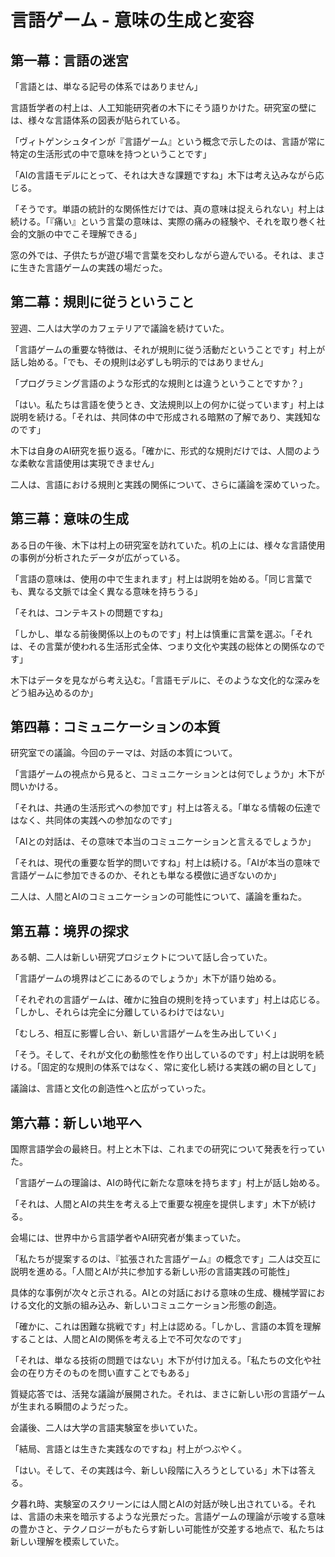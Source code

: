 # 言語ゲーム - 意味の生成と変容

## 第一幕：言語の迷宮

「言語とは、単なる記号の体系ではありません」

言語哲学者の村上は、人工知能研究者の木下にそう語りかけた。研究室の壁には、様々な言語体系の図表が貼られている。

「ヴィトゲンシュタインが『言語ゲーム』という概念で示したのは、言語が常に特定の生活形式の中で意味を持つということです」

「AIの言語モデルにとって、それは大きな課題ですね」木下は考え込みながら応じる。

「そうです。単語の統計的な関係性だけでは、真の意味は捉えられない」村上は続ける。「『痛い』という言葉の意味は、実際の痛みの経験や、それを取り巻く社会的文脈の中でこそ理解できる」

窓の外では、子供たちが遊び場で言葉を交わしながら遊んでいる。それは、まさに生きた言語ゲームの実践の場だった。

## 第二幕：規則に従うということ

翌週、二人は大学のカフェテリアで議論を続けていた。

「言語ゲームの重要な特徴は、それが規則に従う活動だということです」村上が話し始める。「でも、その規則は必ずしも明示的ではありません」

「プログラミング言語のような形式的な規則とは違うということですか？」

「はい。私たちは言語を使うとき、文法規則以上の何かに従っています」村上は説明を続ける。「それは、共同体の中で形成される暗黙の了解であり、実践知なのです」

木下は自身のAI研究を振り返る。「確かに、形式的な規則だけでは、人間のような柔軟な言語使用は実現できません」

二人は、言語における規則と実践の関係について、さらに議論を深めていった。

## 第三幕：意味の生成

ある日の午後、木下は村上の研究室を訪れていた。机の上には、様々な言語使用の事例が分析されたデータが広がっている。

「言語の意味は、使用の中で生まれます」村上は説明を始める。「同じ言葉でも、異なる文脈では全く異なる意味を持ちうる」

「それは、コンテキストの問題ですね」

「しかし、単なる前後関係以上のものです」村上は慎重に言葉を選ぶ。「それは、その言葉が使われる生活形式全体、つまり文化や実践の総体との関係なのです」

木下はデータを見ながら考え込む。「言語モデルに、そのような文化的な深みをどう組み込めるのか」

## 第四幕：コミュニケーションの本質

研究室での議論。今回のテーマは、対話の本質について。

「言語ゲームの視点から見ると、コミュニケーションとは何でしょうか」木下が問いかける。

「それは、共通の生活形式への参加です」村上は答える。「単なる情報の伝達ではなく、共同体の実践への参加なのです」

「AIとの対話は、その意味で本当のコミュニケーションと言えるでしょうか」

「それは、現代の重要な哲学的問いですね」村上は続ける。「AIが本当の意味で言語ゲームに参加できるのか、それとも単なる模倣に過ぎないのか」

二人は、人間とAIのコミュニケーションの可能性について、議論を重ねた。

## 第五幕：境界の探求

ある朝、二人は新しい研究プロジェクトについて話し合っていた。

「言語ゲームの境界はどこにあるのでしょうか」木下が語り始める。

「それぞれの言語ゲームは、確かに独自の規則を持っています」村上は応じる。「しかし、それらは完全に分離しているわけではない」

「むしろ、相互に影響し合い、新しい言語ゲームを生み出していく」

「そう。そして、それが文化の動態性を作り出しているのです」村上は説明を続ける。「固定的な規則の体系ではなく、常に変化し続ける実践の網の目として」

議論は、言語と文化の創造性へと広がっていった。

## 第六幕：新しい地平へ

国際言語学会の最終日。村上と木下は、これまでの研究について発表を行っていた。

「言語ゲームの理論は、AIの時代に新たな意味を持ちます」村上が話し始める。

「それは、人間とAIの共生を考える上で重要な視座を提供します」木下が続ける。

会場には、世界中から言語学者やAI研究者が集まっていた。

「私たちが提案するのは、『拡張された言語ゲーム』の概念です」二人は交互に説明を進める。「人間とAIが共に参加する新しい形の言語実践の可能性」

具体的な事例が次々と示される。AIとの対話における意味の生成、機械学習における文化的文脈の組み込み、新しいコミュニケーション形態の創造。

「確かに、これは困難な挑戦です」村上は認める。「しかし、言語の本質を理解することは、人間とAIの関係を考える上で不可欠なのです」

「それは、単なる技術の問題ではない」木下が付け加える。「私たちの文化や社会の在り方そのものを問い直すことでもある」

質疑応答では、活発な議論が展開された。それは、まさに新しい形の言語ゲームが生まれる瞬間のようだった。

会議後、二人は大学の言語実験室を歩いていた。

「結局、言語とは生きた実践なのですね」村上がつぶやく。

「はい。そして、その実践は今、新しい段階に入ろうとしている」木下は答える。

夕暮れ時、実験室のスクリーンには人間とAIの対話が映し出されている。それは、言語の未来を暗示するような光景だった。言語ゲームの理論が示唆する意味の豊かさと、テクノロジーがもたらす新しい可能性が交差する地点で、私たちは新しい理解を模索していた。

